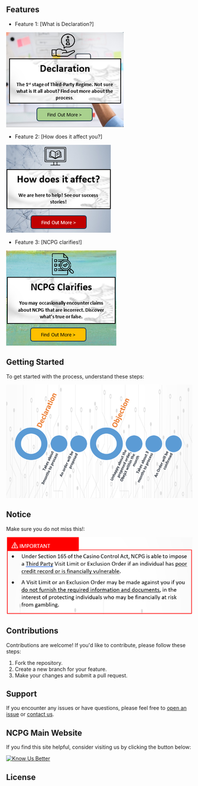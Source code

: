 ## Features

- Feature 1: [What is Declaration?]
  
![Alt Sec1](sec1.png)

- Feature 2: [How does it affect you?]

![Alt Sec2](sec3.png)

- Feature 3: [NCPG clarifies!]

![Alt Sec3](sec2.png)

## Getting Started

To get started with the process, understand these steps:

![Alt Process](process.png)

## Notice

Make sure you do not miss this!:

![Alt Notice](notice.png)

## Contributions

Contributions are welcome! If you'd like to contribute, please follow these steps:

1. Fork the repository.
2. Create a new branch for your feature.
3. Make your changes and submit a pull request.

## Support

If you encounter any issues or have questions, please feel free to [open an issue](https://github.com/yourusername/yourproject/issues) or [contact us](mailto:contact@example.com).

## NCPG Main Website

If you find this site helpful, consider visiting us by clicking the button below:

[![Know Us Better](https://www.buymeacoffee.com/assets/img/guidelines/download-assets-sm-2.svg)](https://www.ncpg.org.sg)

## License

